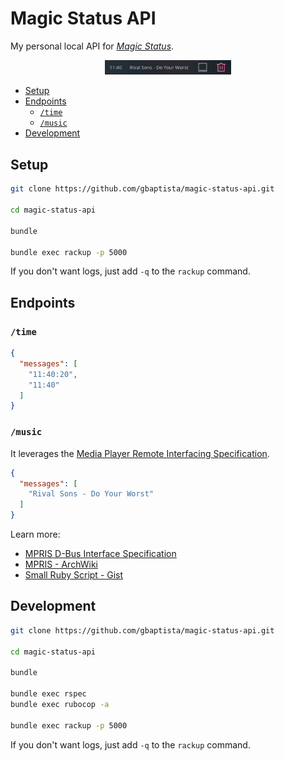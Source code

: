 # Magic Status API

My personal local API for [_Magic Status_](https://github.com/gbaptista/magic-status).

<div align="center">
  <img alt="A screenshot of a panel with two widgets, the current time and the current song playing." src="https://raw.githubusercontent.com/gbaptista/assets/main/magic-status/magic-status-panel.png" width="40%">
</div>

- [Setup](#setup)
- [Endpoints](#endpoints)
  - [`/time`](#time)
  - [`/music`](#music)
- [Development](#development)

## Setup
```sh
git clone https://github.com/gbaptista/magic-status-api.git

cd magic-status-api

bundle

bundle exec rackup -p 5000
```

If you don't want logs, just add `-q` to the `rackup` command.

## Endpoints

### `/time`

```json
{
  "messages": [
    "11:40:20",
    "11:40"
  ]
}
```

### `/music`

It leverages the [Media Player Remote Interfacing Specification](https://specifications.freedesktop.org/mpris-spec/latest/).

```json
{
  "messages": [
    "Rival Sons - Do Your Worst"
  ]
}
```

Learn more:
- [MPRIS D-Bus Interface Specification](https://specifications.freedesktop.org/mpris-spec/latest/)
- [MPRIS - ArchWiki](https://wiki.archlinux.org/title/MPRIS)
- [Small Ruby Script - Gist](https://gist.github.com/Sledge/892428)

## Development

```sh
git clone https://github.com/gbaptista/magic-status-api.git

cd magic-status-api

bundle

bundle exec rspec
bundle exec rubocop -a

bundle exec rackup -p 5000
```

If you don't want logs, just add `-q` to the `rackup` command.
